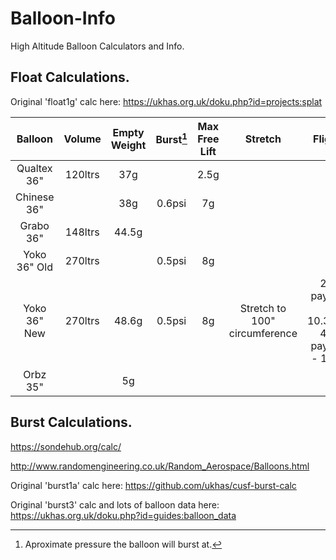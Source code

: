# Balloon-Info
 High Altitude Balloon Calculators and Info.
 
## Float Calculations.  

Original 'float1g' calc here:  https://ukhas.org.uk/doku.php?id=projects:splat
 
|Balloon|Volume|Empty Weight|Burst[^1]|Max Free Lift|Stretch|Flights|
|:-----:|:----:|:----------:|:---:|:-----------:|:-----:|:-----:|
|Qualtex 36"|120ltrs|37g| |2.5g| | |
|Chinese 36"|	|38g|0.6psi|7g| | |			
|Grabo 36"|148ltrs|44.5g| | | | |	|				
|Yoko 36" Old|270ltrs|	|0.5psi|8g| | |			
|Yoko 36" New|270ltrs|48.6g|0.5psi|8g|Stretch to 100" circumference|28g payload - 10.3KM+<BR>40g payload - 10km|
|Orbz 35"| |5g|

[^1]:Aproximate pressure the balloon will burst at.

## Burst Calculations.

https://sondehub.org/calc/

http://www.randomengineering.co.uk/Random_Aerospace/Balloons.html

Original 'burst1a' calc here: https://github.com/ukhas/cusf-burst-calc

Original 'burst3' calc and lots of balloon data here:  https://ukhas.org.uk/doku.php?id=guides:balloon_data

